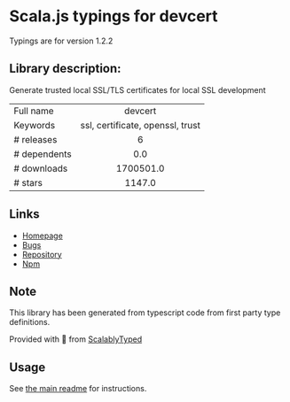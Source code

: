 
# Scala.js typings for devcert

Typings are for version 1.2.2

## Library description:
Generate trusted local SSL/TLS certificates for local SSL development

|                    |                 |
| ------------------ | :-------------: |
| Full name          | devcert |
| Keywords           | ssl, certificate, openssl, trust |
| # releases         | 6 |
| # dependents       | 0.0 |
| # downloads        | 1700501.0 |
| # stars            | 1147.0 |

## Links
- [Homepage](https://github.com/davewasmer/devcert#readme)
- [Bugs](https://github.com/davewasmer/devcert/issues)
- [Repository](https://github.com/davewasmer/devcert)
- [Npm](https://www.npmjs.com/package/devcert)
    


## Note
This library has been generated from typescript code from first party type definitions.

Provided with :purple_heart: from [ScalablyTyped](https://github.com/oyvindberg/ScalablyTyped)

## Usage
See [the main readme](../../readme.md) for instructions.


